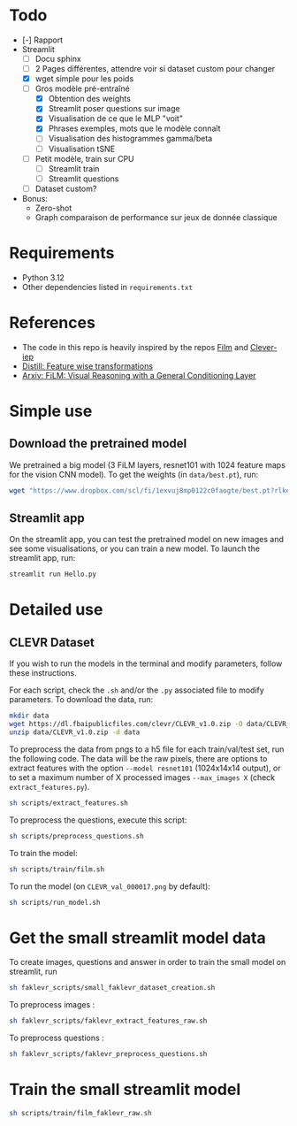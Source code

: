 # Todo
- [-] Rapport
- Streamlit
    - [ ] Docu sphinx
    - [ ] 2 Pages différentes, attendre voir si dataset custom pour changer
    - [x] wget simple pour les poids
    - [ ] Gros modèle pré-entraîné
        - [x] Obtention des weights
        - [x] Streamlit poser questions sur image
        - [x] Visualisation de ce que le MLP "voit"
        - [x] Phrases exemples, mots que le modèle connaît
        - [ ] Visualisation des histogrammes gamma/beta
        - [ ] Visualisation tSNE
    - [ ] Petit modèle, train sur CPU
        - [ ] Streamlit train
        - [ ] Streamlit questions
    - [ ] Dataset custom?
- Bonus:
    - Zero-shot
    - Graph comparaison de performance sur jeux de donnée classique

# Requirements
- Python 3.12
- Other dependencies listed in `requirements.txt`

# References
- The code in this repo is heavily inspired by the repos [Film](https://github.com/ethanjperez/film) and [Clever-iep](https://github.com/facebookresearch/clevr-iep)
- [Distill: Feature wise transformations](https://distill.pub/2018/feature-wise-transformations/)
- [Arxiv: FiLM: Visual Reasoning with a General Conditioning Layer](https://arxiv.org/pdf/1709.07871)

# Simple use
## Download the pretrained model
We pretrained a big model (3 FiLM layers, resnet101 with 1024 feature maps for the vision CNN model).
To get the weights (in `data/best.pt`), run:

```bash
wget "https://www.dropbox.com/scl/fi/1exvuj8mp0122c0faogte/best.pt?rlkey=huyzf4nhnr6p8jwsnyiy14nd0&st=odj3a2ns" -O data/best.pt
```

## Streamlit app
On the streamlit app, you can test the pretrained model on new images and see some visualisations, or you can train a new model.
To launch the streamlit app, run:
```bash
streamlit run Hello.py
```

# Detailed use
## CLEVR Dataset
If you wish to run the models in the terminal and modify parameters, follow these instructions.

For each script, check the `.sh` and/or the `.py` associated file to modify parameters.
To download the data, run:
```bash
mkdir data
wget https://dl.fbaipublicfiles.com/clevr/CLEVR_v1.0.zip -O data/CLEVR_v1.0.zip
unzip data/CLEVR_v1.0.zip -d data
```

To preprocess the data from pngs to a h5 file for each train/val/test set, run the following code. The data will be the raw pixels, there are options to extract features with the option `--model resnet101` (1024x14x14 output), or to set a maximum number of X processed images `--max_images X` (check `extract_features.py`).
```bash
sh scripts/extract_features.sh
```

To preprocess the questions, execute this script:
```bash
sh scripts/preprocess_questions.sh
```

To train the model:
```bash
sh scripts/train/film.sh
```

To run the model (on `CLEVR_val_000017.png` by default):
```bash
sh scripts/run_model.sh
```

# Get the small streamlit model data
To create images, questions and answer in order to train the small model on streamlit, run
```bash
sh faklevr_scripts/small_faklevr_dataset_creation.sh
```

To preprocess images :
```bash
sh faklevr_scripts/faklevr_extract_features_raw.sh
```

To preprocess questions :
```bash
sh faklevr_scripts/faklevr_preprocess_questions.sh
```

# Train the small streamlit model
```bash
sh scripts/train/film_faklevr_raw.sh
```